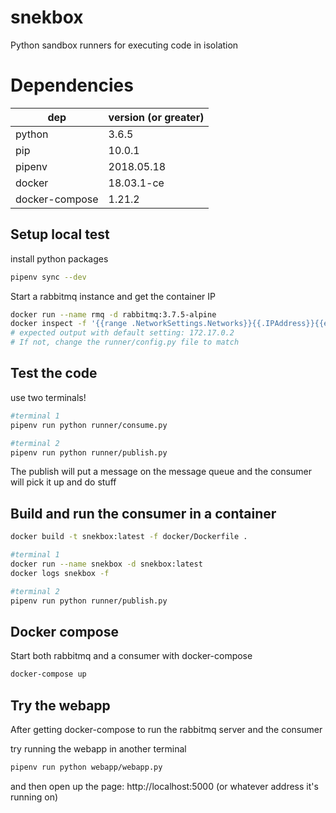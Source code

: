 # snekbox
Python sandbox runners for executing code in isolation

# Dependencies

| dep            | version (or greater) |
|----------------|:---------------------|
| python         | 3.6.5                |
| pip            | 10.0.1               |
| pipenv         | 2018.05.18           |
| docker         | 18.03.1-ce           |
| docker-compose | 1.21.2               |

## Setup local test

install python packages

```bash
pipenv sync --dev
```

Start a rabbitmq instance and get the container IP

```bash
docker run --name rmq -d rabbitmq:3.7.5-alpine
docker inspect -f '{{range .NetworkSettings.Networks}}{{.IPAddress}}{{end}}' rmq
# expected output with default setting: 172.17.0.2
# If not, change the runner/config.py file to match
```

## Test the code

use two terminals!

```bash
#terminal 1
pipenv run python runner/consume.py

#terminal 2
pipenv run python runner/publish.py
```

The publish will put a message on the message queue
and the consumer will pick it up and do stuff

## Build and run the consumer in a container

```bash
docker build -t snekbox:latest -f docker/Dockerfile .

#terminal 1
docker run --name snekbox -d snekbox:latest
docker logs snekbox -f

#terminal 2
pipenv run python runner/publish.py
```

## Docker compose

Start both rabbitmq and a consumer with docker-compose

```bash
docker-compose up
```

## Try the webapp

After getting docker-compose to run the rabbitmq server and the consumer

try running the webapp in another terminal

```bash
pipenv run python webapp/webapp.py
```

and then open up the page: http://localhost:5000 (or whatever address it's running on)
